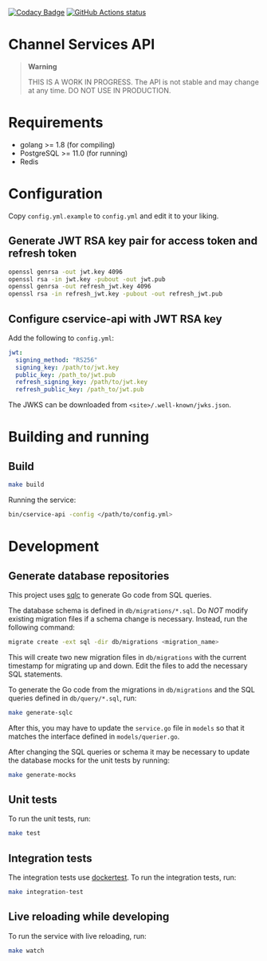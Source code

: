 [![Codacy Badge](https://api.codacy.com/project/badge/Grade/6fd9916ec81b47b5a02892183941ad8b)](https://app.codacy.com/gh/UndernetIRC/cservice-api?utm_source=github.com&utm_medium=referral&utm_content=UndernetIRC/cservice-api&utm_campaign=Badge_Grade_Settings)
[![GitHub Actions status](https://github.com/UndernetIRC/cservice-api/workflows/CI/badge.svg?branch=master)](https://github.com/UndernetIRC/cservice-api/actions?query=workflow%3ACI)

Channel Services API
====================
> **Warning**
> 
> THIS IS A WORK IN PROGRESS.  The API is not stable and may change at any time.
> DO NOT USE IN PRODUCTION.

# Requirements
- golang >= 1.8 (for compiling)
- PostgreSQL >= 11.0 (for running)
- Redis

# Configuration

Copy `config.yml.example` to `config.yml` and edit it to your liking.

## Generate JWT RSA key pair for access token and refresh token

```bash
openssl genrsa -out jwt.key 4096
openssl rsa -in jwt.key -pubout -out jwt.pub
openssl genrsa -out refresh_jwt.key 4096
openssl rsa -in refresh_jwt.key -pubout -out refresh_jwt.pub
```

## Configure cservice-api with JWT RSA key

Add the following to `config.yml`:

```yaml
jwt:
  signing_method: "RS256"
  signing_key: /path/to/jwt.key
  public_key: /path_to/jwt.pub
  refresh_signing_key: /path/to/jwt.key
  refresh_public_key: /path_to/jwt.pub
```

The JWKS can be downloaded from `<site>/.well-known/jwks.json`.

# Building and running

## Build

```bash
make build
```

Running the service:

```bash 
bin/cservice-api -config </path/to/config.yml>
```

# Development

## Generate database repositories

This project uses [sqlc](https://docs.sqlc.dev/en/stable/) to generate Go code from SQL queries.

The database schema is defined in `db/migrations/*.sql`. Do *NOT* modify existing
migration files if a schema change is necessary. Instead, run the following command:

````bash
migrate create -ext sql -dir db/migrations <migration_name>
````

This will create two new migration files in `db/migrations` with the current timestamp 
for migrating up and down. Edit the files to add the necessary SQL statements.

To generate the Go code from the migrations in `db/migrations` and the SQL queries 
defined in `db/query/*.sql`, run:

```bash
make generate-sqlc
```

After this, you may have to update the `service.go` file in `models` so that it
matches the interface defined in `models/querier.go`.

After changing the SQL queries or schema it may be necessary to update the database
mocks for the unit tests by running:

```bash
make generate-mocks
```
## Unit tests

To run the unit tests, run:

```bash
make test
```

## Integration tests

The integration tests use [dockertest](https://github.com/ory/dockertest).
To run the integration tests, run:

```bash
make integration-test
```

## Live reloading while developing

To run the service with live reloading, run:

```bash
make watch
```
